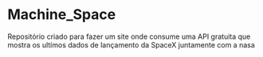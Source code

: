 # Machine_Space

Repositório criado para fazer um site onde consume uma API gratuita que mostra os ultímos dados de lançamento da SpaceX juntamente com a nasa